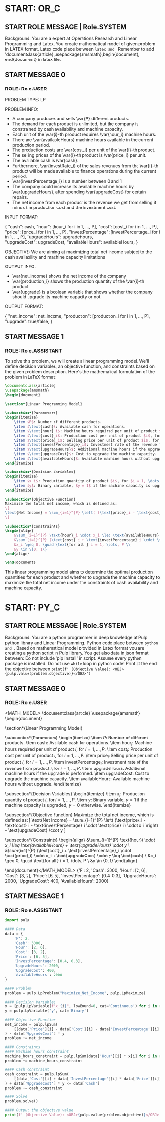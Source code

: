 # START: OR_C 
## START ROLE MESSAGE | Role.SYSTEM 
Background: You are a expert at Operations Research and Linear Programming and Latex. You create mathematical model of given problem in LATEX format. Latex code place between ```latex and ``` Remember to add 'documentclass{article},usepackage{amsmath},begin{document}, end{document} in latex file. 
## START MESSAGE 0 
### ROLE: Role.USER
<DESCRIPTION>
PROBLEM TYPE: LP

PROBLEM INFO: 

- A company produces and sells \var{P} different products. 
- The demand for each product is unlimited, but the company is constrained by cash availability and machine capacity.
- Each unit of the \var{i}-th product requires \var{hour_i} machine hours.
- There are \var{availableHours} machine hours available in the current production period.
- The production costs are \var{cost_i} per unit of the \var{i}-th product.
- The selling prices of the \var{i}-th product is \var{price_i} per unit.
- The available cash is \var{cash}.
- Furthermore, \var{investRate_i} of the sales revenues from the \var{i}-th product will be made available to finance operations during the current period.
- \var{investPercentage_i} is a number between 0 and 1
- The company could increase its available machine hours by \var{upgradeHours}, after spending \var{upgradeCost} for certain repairs. 
- The net income from each product is the revenue we get from selling it minus the production cost and the investment cost.

INPUT FORMAT:

{
    "cash": cash,
    "hour": [hour_i for i in 1, ..., P],
    "cost": [cost_i for i in 1, ..., P],
    "price": [price_i for i in 1, ..., P],
    "investPercentage": [investPercentage_i for i in 1, ..., P],
    "upgradeHours": upgradeHours,   
    "upgradeCost": upgradeCost,
    "availableHours": availableHours,
}

OBJECTIVE: We are aiming at maximizing total net income subject to the cash availability and machine capacity limitations

OUTPUT INFO:

- \var{net_income} shows the net income of the company
- \var{production_i} shows the production quantity of the \var{i}-th product
- \var{upgrade} is a boolean variable that shows whether the company should upgrade its machine capacity or not

OUTPUT FORMAT:

{
    "net_income": net_income,
    "production": [production_i for i in 1, ..., P],
    "upgrade": true/false,
}
</DESCRIPTION>


## START MESSAGE 1 
### ROLE: Role.ASSISTANT
To solve this problem, we will create a linear programming model. We'll define decision variables, an objective function, and constraints based on the given problem description. Here's the mathematical formulation of the problem in LaTeX format:

```latex
\documentclass{article}
\usepackage{amsmath}
\begin{document}

\section*{Linear Programming Model}

\subsection*{Parameters}
\begin{itemize}
    \item $P$: Number of different products.
    \item $\text{cash}$: Available cash for operations.
    \item $\text{hour}_i$: Machine hours required per unit of product $i$, for $i = 1, \dots, P$.
    \item $\text{cost}_i$: Production cost per unit of product $i$, for $i = 1, \dots, P$.
    \item $\text{price}_i$: Selling price per unit of product $i$, for $i = 1, \dots, P$.
    \item $\text{investPercentage}_i$: Investment rate of the revenue from product $i$, for $i = 1, \dots, P$.
    \item $\text{upgradeHours}$: Additional machine hours if the upgrade is performed.
    \item $\text{upgradeCost}$: Cost to upgrade the machine capacity.
    \item $\text{availableHours}$: Available machine hours without upgrade.
\end{itemize}

\subsection*{Decision Variables}
\begin{itemize}
    \item $x_i$: Production quantity of product $i$, for $i = 1, \dots, P$.
    \item $y$: Binary variable, $y = 1$ if the machine capacity is upgraded, $y = 0$ otherwise.
\end{itemize}

\subsection*{Objective Function}
Maximize the total net income, which is defined as:
\[
\text{Net Income} = \sum_{i=1}^{P} \left( (\text{price}_i - \text{cost}_i - \text{investPercentage}_i \cdot \text{price}_i) \cdot x_i \right) - \text{upgradeCost} \cdot y
\]

\subsection*{Constraints}
\begin{align}
    &\sum_{i=1}^{P} \text{hour}_i \cdot x_i \leq \text{availableHours} + \text{upgradeHours} \cdot y \\
    &\sum_{i=1}^{P} (\text{cost}_i + \text{investPercentage}_i \cdot \text{price}_i) \cdot x_i + \text{upgradeCost} \cdot y \leq \text{cash} \\
    &x_i \geq 0, \quad \text{for all } i = 1, \dots, P \\
    &y \in \{0, 1\}
\end{align}

\end{document}
```

This linear programming model aims to determine the optimal production quantities for each product and whether to upgrade the machine capacity to maximize the total net income under the constraints of cash availability and machine capacity.

# START: PY_C 
## START ROLE MESSAGE | Role.SYSTEM 
Background: You are a python programmer in deep knowledge at Pulp python library and Linear Programming. Python code place between ```python and ```. Based on mathematical model provided in Latex format you are creating a python script in Pulp library. You get also data in json format between: <DATA></DATA> Do not include 'pip install' in script. Assume every python package is installed. Do not use `while` loop in python code! Print at the end the objective between <OBJ></OBJ> `print(f' (Objective Value): <OBJ>{pulp.value(problem.objective)}</OBJ>')` 
## START MESSAGE 0 
### ROLE: Role.USER
<MATH_MODEL>
\documentclass{article}
\usepackage{amsmath}
\begin{document}

\section*{Linear Programming Model}

\subsection*{Parameters}
\begin{itemize}
    \item $P$: Number of different products.
    \item $\text{cash}$: Available cash for operations.
    \item $\text{hour}_i$: Machine hours required per unit of product $i$, for $i = 1, \dots, P$.
    \item $\text{cost}_i$: Production cost per unit of product $i$, for $i = 1, \dots, P$.
    \item $\text{price}_i$: Selling price per unit of product $i$, for $i = 1, \dots, P$.
    \item $\text{investPercentage}_i$: Investment rate of the revenue from product $i$, for $i = 1, \dots, P$.
    \item $\text{upgradeHours}$: Additional machine hours if the upgrade is performed.
    \item $\text{upgradeCost}$: Cost to upgrade the machine capacity.
    \item $\text{availableHours}$: Available machine hours without upgrade.
\end{itemize}

\subsection*{Decision Variables}
\begin{itemize}
    \item $x_i$: Production quantity of product $i$, for $i = 1, \dots, P$.
    \item $y$: Binary variable, $y = 1$ if the machine capacity is upgraded, $y = 0$ otherwise.
\end{itemize}

\subsection*{Objective Function}
Maximize the total net income, which is defined as:
\[
\text{Net Income} = \sum_{i=1}^{P} \left( (\text{price}_i - \text{cost}_i - \text{investPercentage}_i \cdot \text{price}_i) \cdot x_i \right) - \text{upgradeCost} \cdot y
\]

\subsection*{Constraints}
\begin{align}
    &\sum_{i=1}^{P} \text{hour}_i \cdot x_i \leq \text{availableHours} + \text{upgradeHours} \cdot y \\
    &\sum_{i=1}^{P} (\text{cost}_i + \text{investPercentage}_i \cdot \text{price}_i) \cdot x_i + \text{upgradeCost} \cdot y \leq \text{cash} \\
    &x_i \geq 0, \quad \text{for all } i = 1, \dots, P \\
    &y \in \{0, 1\}
\end{align}

\end{document}</MATH_MODEL>
<DATA>
{'P': 2, 'Cash': 3000, 'Hour': [2, 6], 'Cost': [3, 2], 'Price': [6, 5], 'InvestPercentage': [0.4, 0.3], 'UpgradeHours': 2000, 'UpgradeCost': 400, 'AvailableHours': 2000}</DATA>


## START MESSAGE 1 
### ROLE: Role.ASSISTANT
```python
import pulp

#### Data
data = {
    'P': 2,
    'Cash': 3000,
    'Hour': [2, 6],
    'Cost': [3, 2],
    'Price': [6, 5],
    'InvestPercentage': [0.4, 0.3],
    'UpgradeHours': 2000,
    'UpgradeCost': 400,
    'AvailableHours': 2000
}

#### Problem
problem = pulp.LpProblem("Maximize_Net_Income", pulp.LpMaximize)

#### Decision Variables
x = [pulp.LpVariable(f"x_{i}", lowBound=0, cat='Continuous') for i in range(data['P'])]
y = pulp.LpVariable("y", cat='Binary')

#### Objective Function
net_income = pulp.lpSum(
    [(data['Price'][i] - data['Cost'][i] - data['InvestPercentage'][i] * data['Price'][i]) * x[i] for i in range(data['P'])]
) - data['UpgradeCost'] * y
problem += net_income

#### Constraints
#### Machine hours constraint
machine_hours_constraint = pulp.lpSum(data['Hour'][i] * x[i] for i in range(data['P'])) <= data['AvailableHours'] + data['UpgradeHours'] * y
problem += machine_hours_constraint

#### Cash constraint
cash_constraint = pulp.lpSum(
    [(data['Cost'][i] + data['InvestPercentage'][i] * data['Price'][i]) * x[i] for i in range(data['P'])]
) + data['UpgradeCost'] * y <= data['Cash']
problem += cash_constraint

#### Solve
problem.solve()

#### Output the objective value
print(f' (Objective Value): <OBJ>{pulp.value(problem.objective)}</OBJ>')
```


